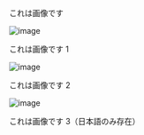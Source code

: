 これは画像です

![image](../../../images/rm.jpg)

これは画像です 1

![image](./images/rm.jpg)

これは画像です 2

![image](images/rm.jpg)

これは画像です 3（日本語のみ存在）
